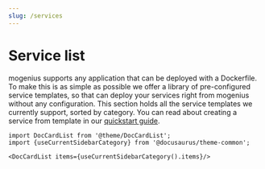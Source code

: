 ```yaml
---
slug: /services
---
```


# Service list

mogenius supports any application that can be deployed with a Dockerfile. To make this is as simple as possible we offer a library of pre-configured service templates, so that can deploy your services right from mogenius without any configuration. This section holds all the service templates we currently support, sorted by category. You can read about creating a service from template in our [quickstart guide](../overview/quickstart.md).  

```mdx-code-block
import DocCardList from '@theme/DocCardList';
import {useCurrentSidebarCategory} from '@docusaurus/theme-common';

<DocCardList items={useCurrentSidebarCategory().items}/>
```